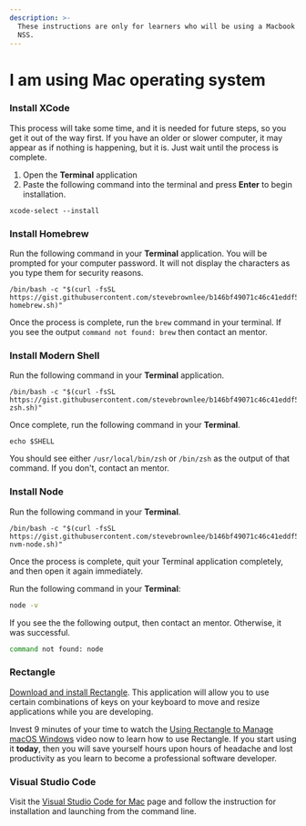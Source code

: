 ```yaml
---
description: >-
  These instructions are only for learners who will be using a Macbook during
  NSS.
---
```


# I am using Mac operating system

### Install XCode

This process will take some time, and it is needed for future steps, so you get it out of the way first. If you have an older or slower computer, it may appear as if nothing is happening, but it is. Just wait until the process is complete.

1. Open the **Terminal** application
2. Paste the following command into the terminal and press **Enter** to begin installation.

```
xcode-select --install
```

### Install Homebrew

Run the following command in your **Terminal** application. You will be prompted for your computer password. It will not display the characters as you type them for security reasons.

```
/bin/bash -c "$(curl -fsSL https://gist.githubusercontent.com/stevebrownlee/b146bf49071c46c41eddf5778b147a71/raw/47a842f39a43a4b7d7c3dafcb127c74f99082580/install-homebrew.sh)"
```

Once the process is complete, run the `brew` command in your terminal. If you see the output `command not found: brew` then contact an mentor.

### Install Modern Shell

Run the following command in your **Terminal** application.

```
/bin/bash -c "$(curl -fsSL https://gist.githubusercontent.com/stevebrownlee/b146bf49071c46c41eddf5778b147a71/raw/47a842f39a43a4b7d7c3dafcb127c74f99082580/configure-zsh.sh)"
```

Once complete, run the following command in your **Terminal**.

```
echo $SHELL
```

You should see either `/usr/local/bin/zsh` or `/bin/zsh` as the output of that command. If you don't, contact an mentor.

### Install Node

Run the following command in your **Terminal**.

```
/bin/bash -c "$(curl -fsSL https://gist.githubusercontent.com/stevebrownlee/b146bf49071c46c41eddf5778b147a71/raw/47a842f39a43a4b7d7c3dafcb127c74f99082580/install-nvm-node.sh)"
```

Once the process is complete, quit your Terminal application completely, and then open it again immediately.

Run the following command in your **Terminal**:

```bash
node -v
```

If you see the the following output, then contact an mentor. Otherwise, it was successful.

```bash
command not found: node
```

### Rectangle

[Download and install Rectangle](https://www.rectangleapp.com/). This application will allow you to use certain combinations of keys on your keyboard to move and resize applications while you are developing.

Invest 9 minutes of your time to watch the [Using Rectangle to Manage macOS Windows](https://www.youtube.com/watch?v=tFeDyqZG4z4) video now to learn how to use Rectangle. If you start using it **today**, then you will save yourself hours upon hours of headache and lost productivity as you learn to become a professional software developer.

### Visual Studio Code

Visit the [Visual Studio Code for Mac](https://code.visualstudio.com/docs/setup/mac) page and follow the instruction for installation and launching from the command line.











